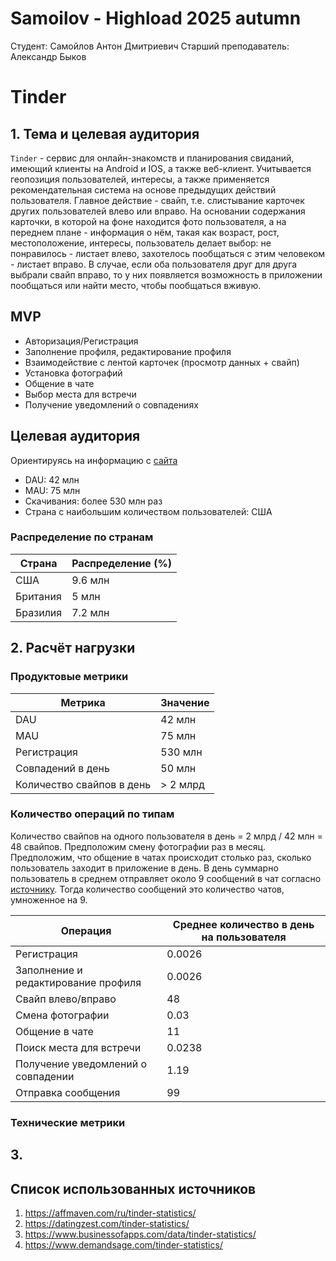 # Samoilov - Highload 2025 autumn

Студент: Самойлов Антон Дмитриевич
Старший преподаватель: Александр Быков

# Tinder 
## 1. Тема и целевая аудитория
`Tinder` - сервис для онлайн-знакомств и планирования свиданий, имеющий клиенты на Android и IOS, а также веб-клиент. Учитывается геопозиция пользователей, интересы, а также применяется рекомендательная система на основе предыдущих действий пользователя. Главное действие - свайп, т.е. слистывание карточек других пользователей влево или вправо. На основании содержания карточки, в которой на фоне находится фото пользователя, а на переднем плане - информация о нём, такая как возраст, рост, местоположение, интересы, пользователь делает выбор: не понравилось - листает влево, захотелось пообщаться с этим человеком - листает вправо. В случае, если оба пользователя друг для друга выбрали свайп вправо, то у них появляется возможность в приложении пообщаться или найти место, чтобы пообщаться вживую.

## MVP
- Авторизация/Регистрация
- Заполнение профиля, редактирование профиля
- Взаимодействие с лентой карточек (просмотр данных + свайп)
- Установка фотографий 
- Общение в чате
- Выбор места для встречи
- Получение уведомлений о совпадениях

## Целевая аудитория
Ориентируясь на информацию с [сайта](https://datingzest.com/tinder-statistics/)
- DAU: 42 млн
- MAU: 75 млн
- Скачивания: более 530 млн раз
- Страна с наибольшим количеством пользователей: США

### Распределение по странам
Страна|Распределение (%)
---|---
США|9.6 млн
Британия|5 млн
Бразилия|7.2 млн

## 2. Расчёт нагрузки

### Продуктовые метрики
Метрика|Значение
---|---
DAU|42 млн
MAU|75 млн
Регистрация|530 млн
Совпадений в день|50 млн
Количество свайпов в день|> 2 млрд

### Количество операций по типам
Количество свайпов на одного пользователя в день = 2 млрд / 42 млн = 48 свайпов.
Предположим смену фотографии раз в месяц. Предположим, что общение в чатах происходит столько раз, сколько пользователь заходит в приложение в день.
В день суммарно пользователь в среднем отправляет около 9 сообщений в чат согласно [источнику](https://arxiv.org/pdf/1607.03320.pdf). Тогда количество сообщений это количество чатов, умноженное на 9.

Операция|Среднее количество в день на пользователя
---|---
Регистрация|0.0026
Заполнение и редактирование профиля|0.0026
Свайп влево/вправо|48
Смена фотографии|0.03
Общение в чате|11
Поиск места для встречи|0.0238
Получение уведомлений о совпадении|1.19
Отправка сообщения|99

### Технические метрики


## 3. 

## Список использованных источников
1) https://affmaven.com/ru/tinder-statistics/
2) https://datingzest.com/tinder-statistics/
3) https://www.businessofapps.com/data/tinder-statistics/
4) https://www.demandsage.com/tinder-statistics/
